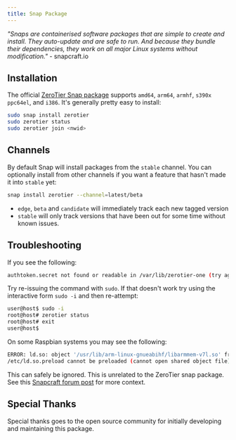 ```yaml
---
title: Snap Package
---
```


*"Snaps are containerised software packages that are simple to create and install. They auto-update and are safe to run. And because they bundle their dependencies, they work on all major Linux systems without modification."* - snapcraft.io

## Installation

The official [ZeroTier Snap package](https://snapcraft.io/zerotier) supports `amd64`, `arm64`, `armhf`, `s390x` `ppc64el`, and `i386`. It's generally pretty easy to install:

```sh
sudo snap install zerotier
sudo zerotier status
sudo zerotier join <nwid>
```

## Channels

By default Snap will install packages from the `stable` channel. You can optionally install from other channels if you want a feature that hasn't made it into `stable` yet:

```sh
snap install zerotier --channel=latest/beta
```

- `edge`, `beta` and `candidate` will immediately track each new tagged version
- `stable` will only track versions that have been out for some time without known issues.

## Troubleshooting

If you see the following:

```sh
authtoken.secret not found or readable in /var/lib/zerotier-one (try again as root)
```

Try re-issuing the command with `sudo`. If that doesn't work try using the interactive form `sudo -i` and then re-attempt:

```sh
user@host$ sudo -i
root@host# zerotier status
root@host# exit
user@host$
```

On some Raspbian systems you may see the following:

```sh
ERROR: ld.so: object '/usr/lib/arm-linux-gnueabihf/libarmmem-v7l.so' from \
/etc/ld.so.preload cannot be preloaded (cannot open shared object file): ignored.
```

This can safely be ignored. This is unrelated to the ZeroTier snap package. See this [Snapcraft forum post](https://forum.snapcraft.io/t/ld-so-error-on-debian-on-raspberry-pi/13887) for more context.

## Special Thanks

Special thanks goes to the open source community for initially developing and maintaining this package.
